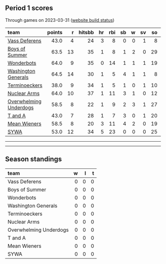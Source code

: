 

## Period 1 scores

Through games on 2023-03-31 ([website build status](https://github.com/brian-bot/pl-site/actions))


|team                   | points|  r| hitsbb| hr| rbi| sb|  w| sv| so|   era|  whip|
|:----------------------|------:|--:|------:|--:|---:|--:|--:|--:|--:|-----:|-----:|
|[Vass Deferens](./vassdeferens)|   43.0|  4|     24|  3|   8|  0|  0|  1|  8| 3.140| 1.116|
|[Boys of Summer](./boysofsummer)|   63.5| 13|     35|  1|   8|  1|  2|  0| 29| 4.563| 1.014|
|[Wonderbots](./wonderbots)|   64.0|  9|     35|  0|  14|  1|  1|  1| 19| 2.647| 0.941|
|[Washington Generals](./washingtongenerals)|   64.5| 14|     30|  1|   5|  4|  1|  1|  8| 2.571| 0.714|
|[Terminoeckers](./terminoeckers)|   38.0|  9|     34|  1|   5|  1|  0|  1| 10| 7.941| 2.294|
|[Nuclear Arms](./nucleararms)|   64.0| 10|     37|  1|  11|  3|  1|  0| 12| 2.250| 1.250|
|[Overwhelming Underdogs](./overwhelmingunderdogs)|   58.5|  8|     22|  1|   9|  2|  3|  1| 27| 3.712| 1.312|
|[T and A](./tanda)     |   43.0|  7|     28|  1|   7|  3|  0|  1| 20| 5.684| 1.895|
|[Mean Wieners](./meanwieners)|   58.5|  8|     20|  3|  11|  4|  2|  0| 19| 3.857| 1.029|
|[SYWA](./sywa)         |   53.0| 12|     34|  5|  23|  0|  0|  0| 25| 8.526| 1.737|

* * *
* * *

## Season standings


|team                   |  w|  l|  t|
|:----------------------|--:|--:|--:|
|Vass Deferens          |  0|  0|  0|
|Boys of Summer         |  0|  0|  0|
|Wonderbots             |  0|  0|  0|
|Washington Generals    |  0|  0|  0|
|Terminoeckers          |  0|  0|  0|
|Nuclear Arms           |  0|  0|  0|
|Overwhelming Underdogs |  0|  0|  0|
|T and A                |  0|  0|  0|
|Mean Wieners           |  0|  0|  0|
|SYWA                   |  0|  0|  0|


